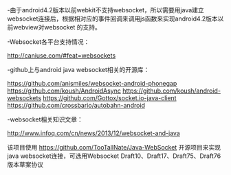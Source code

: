 -由于android4.2版本以前webkit不支持websocket，所以需要用java建立websocket连接后，根据相对应的事件回调来调用js函数来实现android4.2版本以前webview对websocket
的支持。

-Websocket各平台支持情况：

http://caniuse.com/#feat=websockets

-github上与android java websocket相关的开源库：

https://github.com/anismiles/websocket-android-phonegap
https://github.com/koush/AndroidAsync
https://github.com/koush/android-websockets
https://github.com/Gottox/socket.io-java-client
https://github.com/crossbario/autobahn-android

-websocket相关知识文章：

http://www.infoq.com/cn/news/2013/12/websocket-and-java

该项目使用 https://github.com/TooTallNate/Java-WebSocket 开源项目来实现java websocket连接，可选用Websocket Draft10、Draft17、Draft75、Draft76版本草案协议


  
